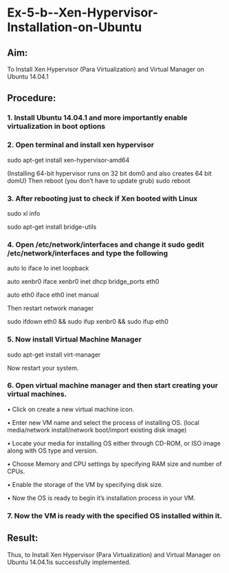 # Ex-5-b--Xen-Hypervisor-Installation-on-Ubuntu

## Aim:

To Install Xen Hypervisor (Para Virtualization) and Virtual Manager on Ubuntu 14.04.1

## Procedure:

### 1.	Install Ubuntu 14.04.1 and more importantly enable virtualization in boot options

### 2.	Open terminal and install xen hypervisor

  sudo apt-get install xen-hypervisor-amd64
  
  (Installing 64-bit hypervisor runs on 32 bit dom0 and also creates 64 bit domU) Then reboot (you don’t have to update grub)
  sudo reboot

### 3.	After rebooting just to check if Xen booted with Linux

  sudo xl info

  sudo apt-get install bridge-utils

### 4.	Open /etc/network/interfaces and change it sudo gedit /etc/network/interfaces and type the following

  auto lo
  iface lo inet loopback

  auto xenbr0
  iface xenbr0 inet dhcp bridge_ports eth0

  auto eth0
  iface eth0 inet manual

  Then restart network manager

  sudo ifdown eth0 && sudo ifup xenbr0 && sudo ifup eth0

### 5.	Now install Virtual Machine Manager

  sudo apt-get install virt-manager
 
  Now restart your system.

### 6.	Open virtual machine manager and then start creating your virtual machines.

•	Click on create a new virtual machine icon.

•	Enter new VM name and select the process of installing OS.
(local media/network install/network boot/import existing disk image)

•	Locate your media for installing OS either through CD-ROM, or ISO image along with OS type and version.

•	Choose Memory and CPU settings by specifying RAM size and number of CPUs.

•	Enable the storage of the VM by specifying disk size.

•	Now the OS is ready to begin it’s installation process in your VM.

### 7.	Now the VM is ready with the specified OS installed within it.









## Result:
Thus, to Install Xen Hypervisor (Para Virtualization) and Virtual Manager on Ubuntu 14.04.1is successfully implemented.
